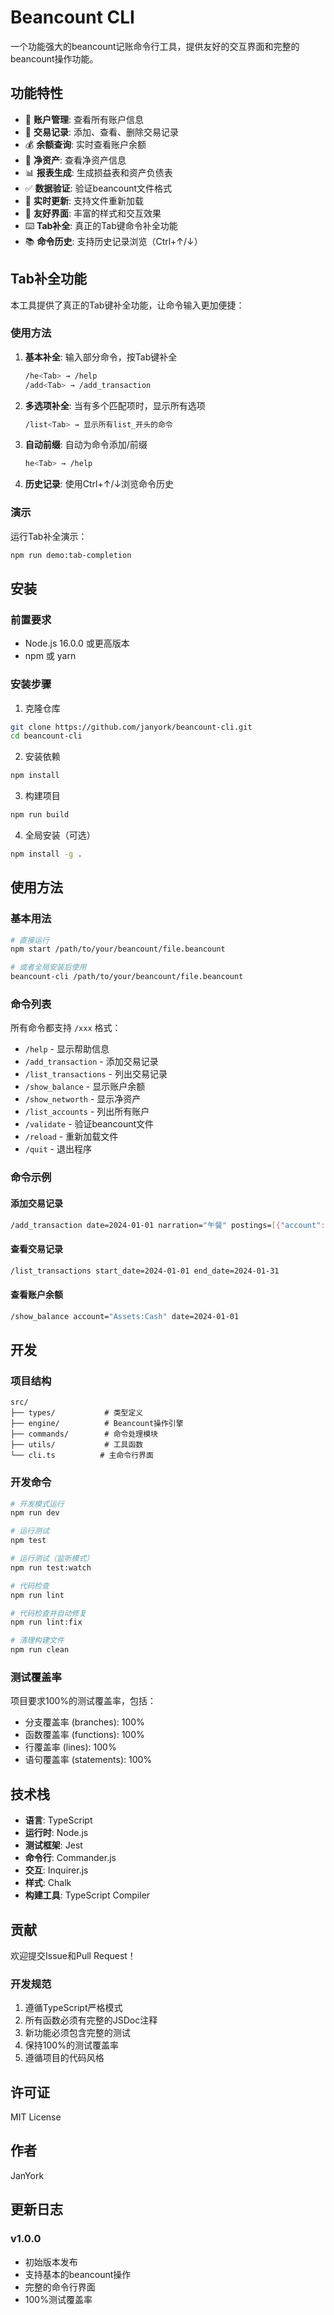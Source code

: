 # Beancount CLI

一个功能强大的beancount记账命令行工具，提供友好的交互界面和完整的beancount操作功能。

## 功能特性

- 🏦 **账户管理**: 查看所有账户信息
- 📝 **交易记录**: 添加、查看、删除交易记录
- 💰 **余额查询**: 实时查看账户余额
- 💎 **净资产**: 查看净资产信息
- 📊 **报表生成**: 生成损益表和资产负债表
- ✅ **数据验证**: 验证beancount文件格式
- 🔄 **实时更新**: 支持文件重新加载
- 🎨 **友好界面**: 丰富的样式和交互效果
- ⌨️ **Tab补全**: 真正的Tab键命令补全功能
- 📚 **命令历史**: 支持历史记录浏览（Ctrl+↑/↓）

## Tab补全功能

本工具提供了真正的Tab键补全功能，让命令输入更加便捷：

### 使用方法

1. **基本补全**: 输入部分命令，按Tab键补全
   ```bash
   /he<Tab> → /help
   /add<Tab> → /add_transaction
   ```

2. **多选项补全**: 当有多个匹配项时，显示所有选项
   ```bash
   /list<Tab> → 显示所有list_开头的命令
   ```

3. **自动前缀**: 自动为命令添加/前缀
   ```bash
   he<Tab> → /help
   ```

4. **历史记录**: 使用Ctrl+↑/↓浏览命令历史

### 演示

运行Tab补全演示：
```bash
npm run demo:tab-completion
```

## 安装

### 前置要求

- Node.js 16.0.0 或更高版本
- npm 或 yarn

### 安装步骤

1. 克隆仓库

```bash
git clone https://github.com/janyork/beancount-cli.git
cd beancount-cli
```

2. 安装依赖

```bash
npm install
```

3. 构建项目

```bash
npm run build
```

4. 全局安装（可选）

```bash
npm install -g .
```

## 使用方法

### 基本用法

```bash
# 直接运行
npm start /path/to/your/beancount/file.beancount

# 或者全局安装后使用
beancount-cli /path/to/your/beancount/file.beancount
```

### 命令列表

所有命令都支持 `/xxx` 格式：

- `/help` - 显示帮助信息
- `/add_transaction` - 添加交易记录
- `/list_transactions` - 列出交易记录
- `/show_balance` - 显示账户余额
- `/show_networth` - 显示净资产
- `/list_accounts` - 列出所有账户
- `/validate` - 验证beancount文件
- `/reload` - 重新加载文件
- `/quit` - 退出程序

### 命令示例

#### 添加交易记录

```bash
/add_transaction date=2024-01-01 narration="午餐" postings=[{"account":"Expenses:Food","amount":25},{"account":"Assets:Cash","amount":-25}]
```

#### 查看交易记录

```bash
/list_transactions start_date=2024-01-01 end_date=2024-01-31
```

#### 查看账户余额

```bash
/show_balance account="Assets:Cash" date=2024-01-01
```

## 开发

### 项目结构

```
src/
├── types/           # 类型定义
├── engine/          # Beancount操作引擎
├── commands/        # 命令处理模块
├── utils/           # 工具函数
└── cli.ts          # 主命令行界面
```

### 开发命令

```bash
# 开发模式运行
npm run dev

# 运行测试
npm test

# 运行测试（监听模式）
npm run test:watch

# 代码检查
npm run lint

# 代码检查并自动修复
npm run lint:fix

# 清理构建文件
npm run clean
```

### 测试覆盖率

项目要求100%的测试覆盖率，包括：

- 分支覆盖率 (branches): 100%
- 函数覆盖率 (functions): 100%
- 行覆盖率 (lines): 100%
- 语句覆盖率 (statements): 100%

## 技术栈

- **语言**: TypeScript
- **运行时**: Node.js
- **测试框架**: Jest
- **命令行**: Commander.js
- **交互**: Inquirer.js
- **样式**: Chalk
- **构建工具**: TypeScript Compiler

## 贡献

欢迎提交Issue和Pull Request！

### 开发规范

1. 遵循TypeScript严格模式
2. 所有函数必须有完整的JSDoc注释
3. 新功能必须包含完整的测试
4. 保持100%的测试覆盖率
5. 遵循项目的代码风格

## 许可证

MIT License

## 作者

JanYork

## 更新日志

### v1.0.0

- 初始版本发布
- 支持基本的beancount操作
- 完整的命令行界面
- 100%测试覆盖率
